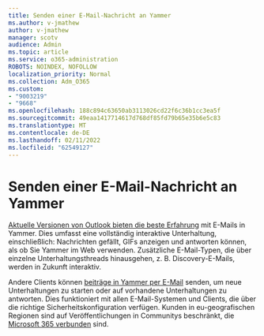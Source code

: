 ```yaml
---
title: Senden einer E-Mail-Nachricht an Yammer
ms.author: v-jmathew
author: v-jmathew
manager: scotv
audience: Admin
ms.topic: article
ms.service: o365-administration
ROBOTS: NOINDEX, NOFOLLOW
localization_priority: Normal
ms.collection: Adm_O365
ms.custom:
- "9003219"
- "9668"
ms.openlocfilehash: 188c894c63650ab3113026cd22f6c36b1cc3ea5f
ms.sourcegitcommit: 49eaa1417714617d768df85fd79b65e35b6e5c83
ms.translationtype: MT
ms.contentlocale: de-DE
ms.lasthandoff: 02/11/2022
ms.locfileid: "62549127"
---
```

# <a name="post-to-yammer-by-sending-an-email-message"></a>Senden einer E-Mail-Nachricht an Yammer

[Aktuelle Versionen von Outlook bieten die beste Erfahrung](https://support.microsoft.com/office/work-with-yammer-from-outlook-fd695485-225b-410f-b24a-17f971b46b25) mit E-Mails in Yammer. Dies umfasst eine vollständig interaktive Unterhaltung, einschließlich: Nachrichten gefällt, GIFs anzeigen und antworten können, als ob Sie Yammer im Web verwenden. Zusätzliche E-Mail-Typen, die über einzelne Unterhaltungsthreads hinausgehen, z. B. Discovery-E-Mails, werden in Zukunft interaktiv.

Andere Clients können [beiträge in Yammer per E-Mail](https://support.microsoft.com/office/new-yammer-post-to-yammer-by-sending-an-email-message-830e6825-56f6-4169-a6b9-1b3ca0cdad4d) senden, um neue Unterhaltungen zu starten oder auf vorhandene Unterhaltungen zu antworten. Dies funktioniert mit allen E-Mail-Systemen und Clients, die über die richtige Sicherheitskonfiguration verfügen. Kunden in eu-geografischen Regionen sind auf Veröffentlichungen in Communitys beschränkt, die [Microsoft 365 verbunden](https://docs.microsoft.com/yammer/manage-yammer-groups/yammer-and-office-365-groups) sind.
